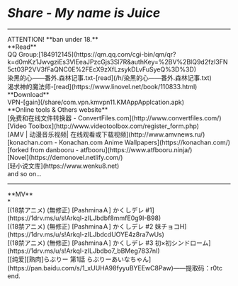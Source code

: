 # *Share - My name is Juice*
<hr>
ATTENTION!
**ban under 18.**
<br>
**Read**
<br>
QQ Group:[184912145](https://qm.qq.com/cgi-bin/qm/qr?k=d0mKz1JwvgziEs3VlEeaJPzcGjs3Sl7R&authKey=%2BV%2BlQ9d2fzl3FN5ct03P2VV3fFaQNC0E%2FEcX9zXfLzsykDLvFuSyeQ%3D%3D)
<br>
染黑的心——番外.森林记事.txt-[read](/h/染黑的心——番外.森林记事.txt)
<br>
渴求神的魔法师-[read](https://www.linovel.net/book/110833.html)
<br>
**Download**
<br>
VPN-[gain](/share/com.vpn.kmvpn11.KMAppApplcation.apk)
<br>
**Online tools & Others website**
<br>
[免费和在线文件转换器 - ConvertFiles.com](http://www.convertfiles.com/)
<br>
[Video Toolbox](http://www.videotoolbox.com/register_form.php)
<br>
[AMV | 动漫音乐视频| 在线观看或下载视频](http://www.amvnews.ru/)
<br>
[konachan.com - Konachan.com Anime Wallpapers](https://konachan.com/)
<br>
[forked from danbooru - atfbooru](https://www.atfbooru.ninja/)
<br>
[Novel](https://demonovel.netlify.com/)
<br>
[轻小说文库](https://www.wenku8.net)
<br>
and so on...
<hr>
**MV**
<br>
*
<br>
[(18禁アニメ) (無修正) [PashminaＡ] かくしデレ #1](https://1drv.ms/u/s!Arkql-zILJbdbf8mmfE0g9I-B98)
<br>
[(18禁アニメ) (無修正) [PashminaＡ] かくしデレ #2 妹チョコH](https://1drv.ms/u/s!Arkql-zILJbdcdUOYE4z8ra7wUs)
<br>
[(18禁アニメ) (無修正) [PashminaＡ] かくしデレ #3 初×初シンドローム](https://1drv.ms/u/s!Arkql-zILJbdbo7_bBMeg7837nI)
<br>
[[纯爱][熟肉]らぶりー 第1話 らぶりーあいなちゃん](https://pan.baidu.com/s/1_xUUHA98fyyuBYEEwC8Paw)——提取码：r0tc
<br>
end.

